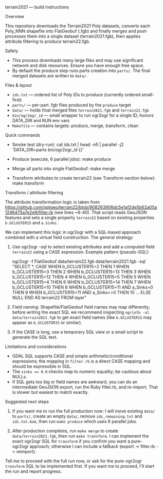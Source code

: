 terrain2021 — build instructions

Overview

This repository downloads the Terrain2021 Poly datasets, converts each Poly_NNN shapefile into FlatGeobuf (.fgb) and finally merges and post-processes them into a single dataset (terrain2021.fgb), then applies attribute filtering to produce terrain22.fgb.

Safety

- This process downloads many large files and may use significant network and disk resources. Ensure you have enough free space.
- By default the produce step runs parts creation into `parts/`. The final merged datasets are written to `data/`.

Files & layout

- `ids.txt` — ordered list of Poly IDs to produce (currently ordered small-first)
- `parts/` — per-part .fgb files produced by the `produce` target
- `data/` — holds final merged files `terrain2021.fgb` and `terrain22.fgb`
- `bin/ogr2ogr_id` — small wrapper to run ogr2ogr for a single ID; honors DATA_DIR and RUN env vars
- `Makefile` — contains targets: produce, merge, transform, clean

Quick commands

- Smoke test (dry-run):
  cat ids.txt | head -n5 | parallel -j2 'DATA_DIR=parts bin/ogr2ogr_id {}'

- Produce (execute, 6 parallel jobs):
  make produce

- Merge all parts into single FlatGeobuf:
  make merge

- Transform attributes to create terrain22 (see Transform section below):
  make transform

Transform / attribute filtering

The attribute transformation logic is taken from https://github.com/optgeo/terrain22/blob/908263906dc5e1af2de5b62a05a1246475a7e2e9/filter.rb (see lines ~6-40). That script reads GeoJSON features and sets a single property `terrain22` based on existing properties `b.GCLUSTER15` and `a.Sinks`.

We can implement this logic in ogr2ogr with a SQL-based approach combined with a virtual field construction. The general strategy:

1. Use ogr2ogr -sql to select existing attributes and add a computed field `terrain22` using a CASE expression. Example pattern (pseudo-SQL):

   ogr2ogr -f FlatGeobuf data/terrain22.fgb data/terrain2021.fgb -sql "SELECT *, CASE WHEN b_GCLUSTER15=2 THEN 1 WHEN b_GCLUSTER15=3 THEN 2 WHEN b_GCLUSTER15=13 THEN 3 WHEN b_GCLUSTER15=12 THEN 4 WHEN b_GCLUSTER15=5 THEN 5 WHEN b_GCLUSTER15=4 THEN 6 WHEN b_GCLUSTER15=14 THEN 7 WHEN b_GCLUSTER15=10 THEN 8 WHEN b_GCLUSTER15=11 AND a_Sinks=0 THEN 9 WHEN b_GCLUSTER15=11 AND a_Sinks<>0 THEN 10 ... ELSE NULL END AS terrain22 FROM layer"

2. Field naming: Shapefile/FlatGeobuf field names may map differently; before writing the exact SQL we recommend inspecting `ogrinfo -al data/terrain2021.fgb` to get exact field names (like `b.GCLUSTER15` may appear as `b_GCLUSTER15` or similar).

3. If the CASE is long, use a temporary SQL view or a small script to generate the SQL text.

Limitations and considerations

- GDAL SQL supports CASE and simple arithmetic/conditional expressions; the mapping in `filter.rb` is a direct CASE mapping and should be expressible in SQL.
- The `sinks == 0.0` checks map to numeric equality; be cautious about NULLs.
- If SQL gets too big or field names are awkward, you can do an intermediate GeoJSON export, run the Ruby filter.rb, and re-import. That is slower but easiest to match exactly.

Suggested next steps

1. If you want me to run the full production now: I will move existing `data/` to `parts/`, create an empty `data/`, remove `ids_remaining.txt` and `ids.txt.bak`, then run `make produce` which uses 6 parallel jobs.

2. After production completes, run `make merge` to create `data/terrain2021.fgb`, then run `make transform`. I can implement the exact ogr2ogr SQL for `transform` if you confirm you want a pure-ogr2ogr approach; otherwise I can include a fallback (export -> filter.rb -> reimport).

Tell me to proceed with the full run now, or ask for the pure-ogr2ogr `transform` SQL to be implemented first. If you want me to proceed, I'll start the run and report progress.